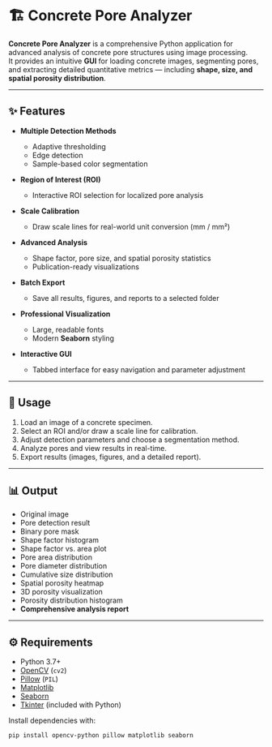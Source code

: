 # 🏗️ Concrete Pore Analyzer

**Concrete Pore Analyzer** is a comprehensive Python application for advanced analysis of concrete pore structures using image processing.  
It provides an intuitive **GUI** for loading concrete images, segmenting pores, and extracting detailed quantitative metrics — including **shape, size, and spatial porosity distribution**.  

---

## ✨ Features

- **Multiple Detection Methods**  
  - Adaptive thresholding  
  - Edge detection  
  - Sample-based color segmentation  

- **Region of Interest (ROI)**  
  - Interactive ROI selection for localized pore analysis  

- **Scale Calibration**  
  - Draw scale lines for real-world unit conversion (mm / mm²)  

- **Advanced Analysis**  
  - Shape factor, pore size, and spatial porosity statistics  
  - Publication-ready visualizations  

- **Batch Export**  
  - Save all results, figures, and reports to a selected folder  

- **Professional Visualization**  
  - Large, readable fonts  
  - Modern **Seaborn** styling  

- **Interactive GUI**  
  - Tabbed interface for easy navigation and parameter adjustment  

---

## 📖 Usage

1. Load an image of a concrete specimen.  
2. Select an ROI and/or draw a scale line for calibration.  
3. Adjust detection parameters and choose a segmentation method.  
4. Analyze pores and view results in real-time.  
5. Export results (images, figures, and a detailed report).  

---

## 📊 Output

- Original image  
- Pore detection result  
- Binary pore mask  
- Shape factor histogram  
- Shape factor vs. area plot  
- Pore area distribution  
- Pore diameter distribution  
- Cumulative size distribution  
- Spatial porosity heatmap  
- 3D porosity visualization  
- Porosity distribution histogram  
- **Comprehensive analysis report**  

---

## ⚙️ Requirements

- Python 3.7+  
- [OpenCV](https://opencv.org/) (`cv2`)  
- [Pillow](https://python-pillow.org/) (`PIL`)  
- [Matplotlib](https://matplotlib.org/)  
- [Seaborn](https://seaborn.pydata.org/)  
- [Tkinter](https://docs.python.org/3/library/tkinter.html) (included with Python)  

Install dependencies with:  

```bash
pip install opencv-python pillow matplotlib seaborn
